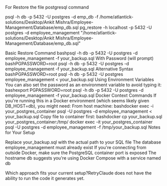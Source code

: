 For Restore the file 
postgresql command 

psql -h db -p 5432 -U postgres -d emp_db -f /home/atlantick-solutions/Desktop/Ankit Mishra/Employee-Management/Database/emp_db.sql
pg_restore -h localhost -p 5432 -U postgres -d employee_management "/home/atlantick-solutions/Desktop/Ankit Mishra/Employee-Management/Database/emp_db.sql"





Basic Restore Command
bashpsql -h db -p 5432 -U postgres -d employee_management -f your_backup.sql
With Password (will prompt)
bashPGPASSWORD=root psql -h db -p 5432 -U postgres -d employee_management -f your_backup.sql
Alternative Syntax
bashPGPASSWORD=root psql -h db -p 5432 -U postgres employee_management < your_backup.sql
Using Environment Variables
You can also set the password as an environment variable to avoid typing it:
bashexport PGPASSWORD=root
psql -h db -p 5432 -U postgres -d employee_management -f your_backup.sql
Docker Context Commands
If you're running this in a Docker environment (which seems likely given DB_HOST=db), you might need:
From host machine:
bashdocker exec -i your_postgres_container psql -U postgres -d employee_management < your_backup.sql
Copy file to container first:
bashdocker cp your_backup.sql your_postgres_container:/tmp/
docker exec -it your_postgres_container psql -U postgres -d employee_management -f /tmp/your_backup.sql
Notes for Your Setup

Replace your_backup.sql with the actual path to your SQL file
The database employee_management must already exist
If you're connecting from outside Docker, make sure the PostgreSQL container port is exposed
The hostname db suggests you're using Docker Compose with a service named db

Which approach fits your current setup?RetryClaude does not have the ability to run the code it generates yet.